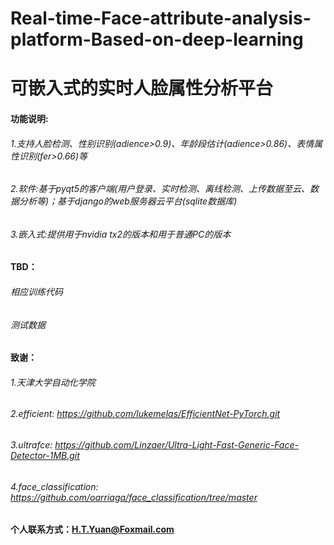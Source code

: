 # Real-time-Face-attribute-analysis-platform-Based-on-deep-learning
# 可嵌入式的实时人脸属性分析平台

#### 功能说明:
######         1.支持人脸检测、性别识别(adience>0.9)、年龄段估计(adience>0.86)、表情属性识别(fer>0.66)等
######         2.软件:基于pyqt5的客户端(用户登录、实时检测、离线检测、上传数据至云、数据分析等)；基于django的web服务器云平台(sqlite数据库)
######          3.嵌入式:提供用于nvidia tx2的版本和用于普通PC的版本

#### TBD：
######         相应训练代码
######         测试数据

#### 致谢：
######      1.天津大学自动化学院
######      2.efficient:    https://github.com/lukemelas/EfficientNet-PyTorch.git
######      3.ultrafce:     https://github.com/Linzaer/Ultra-Light-Fast-Generic-Face-Detector-1MB.git
######      4.face_classification:    https://github.com/oarriaga/face_classification/tree/master

#### 个人联系方式：H.T.Yuan@Foxmail.com
